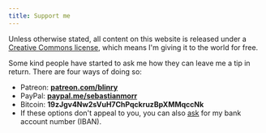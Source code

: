 ```yaml
---
title: Support me
---
```


Unless otherwise stated, all content on this website is released under a [Creative Commons license](/about/), which means I'm giving it to the world for free.

Some kind people have started to ask me how they can leave me a tip in return. There are four ways of doing so:

- Patreon: [**patreon.com/blinry**](https://patreon.com/blinry)
- PayPal: [**paypal.me/sebastianmorr**](https://paypal.me/sebastianmorr)
- Bitcoin: **19zJgv4Nw2sVuH7ChPqckruzBpXMMqccNk**
- If these options don't appeal to you, you can also [ask](/about/) for my bank account number (IBAN).
